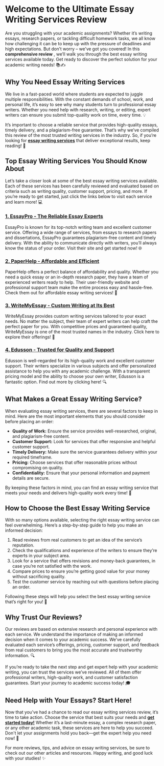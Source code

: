 # Welcome to the Ultimate Essay Writing Services Review

Are you struggling with your academic assignments? Whether it’s writing essays, research papers, or tackling difficult homework tasks, we all know how challenging it can be to keep up with the pressure of deadlines and high expectations. But don’t worry – we've got you covered! In this **comprehensive review** , we’ll walk you through the best essay writing services available today. Get ready to discover the perfect solution for your academic writing needs! 📚✍️

## Why You Need Essay Writing Services

We live in a fast-paced world where students are expected to juggle multiple responsibilities. With the constant demands of school, work, and personal life, it’s easy to see why many students turn to professional essay writers. Whether you need help with research, writing, or editing, expert writers can ensure you submit top-quality work on time, every time. 💡

It’s important to choose a reliable service that provides high-quality essays, timely delivery, and a plagiarism-free guarantee. That’s why we’ve compiled this review of the most trusted writing services in the industry. So, if you’re looking for [**essay writing services**](https://tinyurl.com/topessay?keyword=essay+writing+services+review) that deliver exceptional results, keep reading! 🌟

## Top Essay Writing Services You Should Know About

Let’s take a closer look at some of the best essay writing services available. Each of these services has been carefully reviewed and evaluated based on criteria such as writing quality, customer support, pricing, and more. If you’re ready to get started, just click the links below to visit each service and learn more! 💻

### [**1. EssayPro - The Reliable Essay Experts**](https://tinyurl.com/topessay?keyword=essay+writing+services+review)

EssayPro is known for its top-notch writing team and excellent customer service. Offering a wide range of services, from essays to research papers and dissertations, EssayPro guarantees plagiarism-free content and timely delivery. With the ability to communicate directly with writers, you’ll always know the status of your order. Visit their site and get started now! 🌐

### [**2. PaperHelp - Affordable and Efficient**](https://tinyurl.com/topessay?keyword=essay+writing+services+review)

PaperHelp offers a perfect balance of affordability and quality. Whether you need a quick essay or an in-depth research paper, they have a team of experienced writers ready to help. Their user-friendly website and professional support team make the entire process easy and hassle-free. Check them out for affordable essay writing services! 💸

### [**3. WriteMyEssay - Custom Writing at Its Best**](https://tinyurl.com/topessay?keyword=essay+writing+services+review)

WriteMyEssay provides custom writing services tailored to your exact needs. No matter the subject, their team of expert writers can help craft the perfect paper for you. With competitive prices and guaranteed quality, WriteMyEssay is one of the most trusted names in the industry. Click here to explore their offerings! 📝

### [**4. Edusson - Trusted for Quality and Support**](https://tinyurl.com/topessay?keyword=essay+writing+services+review)

Edusson is well-regarded for its high-quality work and excellent customer support. Their writers specialize in various subjects and offer personalized assistance to help you with any academic challenge. With a transparent pricing model and the ability to choose your own writer, Edusson is a fantastic option. Find out more by clicking here! 🔍

## What Makes a Great Essay Writing Service?

When evaluating essay writing services, there are several factors to keep in mind. Here are the most important elements that you should consider before placing an order:

- **Quality of Work:** Ensure the service provides well-researched, original, and plagiarism-free content.
- **Customer Support:** Look for services that offer responsive and helpful customer support.
- **Timely Delivery:** Make sure the service guarantees delivery within your required timeframe.
- **Pricing:** Choose services that offer reasonable prices without compromising on quality.
- **Confidentiality:** Ensure that your personal information and payment details are secure.

By keeping these factors in mind, you can find an essay writing service that meets your needs and delivers high-quality work every time! 🔑

## How to Choose the Best Essay Writing Service

With so many options available, selecting the right essay writing service can feel overwhelming. Here’s a step-by-step guide to help you make an informed decision:

1. Read reviews from real customers to get an idea of the service’s reputation.
2. Check the qualifications and experience of the writers to ensure they’re experts in your subject area.
3. Look for a service that offers revisions and money-back guarantees, in case you’re not satisfied with the work.
4. Compare prices to ensure you’re getting good value for your money without sacrificing quality.
5. Test the customer service by reaching out with questions before placing an order.

Following these steps will help you select the best essay writing service that’s right for you! 💯

## Why Trust Our Reviews?

Our reviews are based on extensive research and personal experience with each service. We understand the importance of making an informed decision when it comes to your academic success. We’ve carefully evaluated each service’s offerings, pricing, customer support, and feedback from real customers to bring you the most accurate and trustworthy information. 🔍

If you’re ready to take the next step and get expert help with your academic writing, you can trust the services we’ve reviewed. All of them offer professional writers, high-quality work, and customer satisfaction guarantees. Start your journey to academic success today! 🎓

## Need Help with Your Essays? Start Here!

Now that you’ve had a chance to read our essay writing services review, it’s time to take action. Choose the service that best suits your needs and [**get started today!**](https://tinyurl.com/topessay?keyword=essay+writing+services+review) Whether it’s a last-minute essay, a complex research paper, or any other academic task, these services are here to help you succeed. Don't let your assignments hold you back—get the expert help you need now! 💪

For more reviews, tips, and advice on essay writing services, be sure to check out our other articles and resources. Happy writing, and good luck with your studies! ✨
